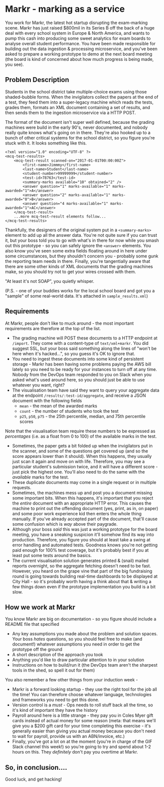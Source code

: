 # Markr - marking as a service

You work for Markr, the latest hot startup disrupting the exam-marking scene. Markr has just raised $800mil in its Series B off the back of a huge deal with every school system in Europe & North America, and wants to pump this cash into producing some sweet analytics for exam boards to analyse overall student performance. You have been made responsible for building out the data ingestion & processing microservice, and you've been asked to prepare a working prototype to demo at the next board meeting (the board is kind of concerned about how much progress is being made, you see).

## Problem Description
Students in the school district take multiple-choice exams using those shaded-bubble forms. When the invigilators collect the papers at the end of a test, they feed them into a super-legacy machine which reads the tests, grades them, formats an XML document containing a set of results, and then sends them to the ingestion microservice via a HTTP POST.

The format of the document isn't super well defined, because the grading machines were build in the early 90's, never documented, and nobody really quite knows what's going on in there. They're also hooked up to a bunch of other critical systems for the school district, so you figure you're stuck with it. It looks something like this.


```
<?xml version="1.0" encoding="UTF-8" ?>
<mcq-test-results>
    <mcq-test-result scanned-on="2017-01-01T00:00:00Z">
        <first-name>Jimmmy</first-name>
        <last-name>Student</last-name>
        <student-number>99999999</student-number>
        <test-id>78763</test-id>
        <summary-marks available="10" obtained="2" />
        <answer question="1" marks-available="1" marks-awarded="1">A</answer>
        <answer question="2" marks-available="1" marks-awarded="0">B</answer>
        <answer question="4 marks-available="1" marks-awarded="1">AC</answer>
    </mcq-test-result>
    ...more mcq-test-result elements follow...
</mcq-test-results>
```

Thankfully, the designers of the original system put in a `<summary-marks>` element to add up all the answer data. You're not quite sure if you can trust it, but your boss told you to go with what's in there for now while you smash out this prototype - so you can safely ignore the `<answer>` elements. You also know you've seen some extra fields floating around in here under some circumstances, but they shouldn't concern you - probably some gunk the reporting team needs in there. Finally, you're tangentially aware that there are some other kinds of XML documents that the grading machines make, so you should try not to get your wires crossed with them.

"At least it's not SOAP", you quietly whisper.

(P.S. - one of your buddies works for the local school board and got you a "sample" of some real-world data. It's attached in `sample_results.xml`)

## Requirements

At Markr, people don't like to muck around - the most important requirements are therefore at the top of the list.

* The grading machine will POST these documents to a HTTP endpoint at `/import`. They come with a content-type of `text/xml+markr`. You did suggest SSL, but your boss said something along the lines of "won't be here when it's hacked...", so you guess it's OK to ignore that.
* You need to ingest these documents into some kind of persistent storage - Markr has been having some problems paying the AWS bill lately so you need to be ready for your instances to turn off at any time. Nobody from the DevOps team responded to you on Slack when you asked what's used around here, so you should just be able to use whatever you want, right?
* The visualisation team have said they want to query your aggregate data at the endpoint `/results/:test-id/aggregate`, and receive a JSON document with the following fields
    - `mean` - the mean of the awarded marks
    - `count` - the number of students who took the test
    - `p25`, `p50`, `p75` - the 25th percentile, median, and 75th percentile scores

Note that the visualisation team require these numbers to be expressed as _percentages_ (i.e. as a float from 0 to 100) of the available marks in the test.
* Sometimes, the paper gets a bit folded up when the invigilators put in the scanner, and some of the questions get covered up (and so the score appears lower than it should). When this happens, they usually just scan it again and move on with life. Therefore, you may see a particular student's submission twice, and it will have a different score - just pick the highest one. You'll also need to do the same with the _available_ marks for the test.
* These duplicate documents may come in a single request or in multiple requests.
* Sometimes, the machines mess up and post you a document missing some important bits. When this happens, it's important that you reject the _entire_ document with an appropriate HTTP error. This causes the machine to print out the offending document (yes, print, as in, on paper) and some poor work experience kid then enters the whole thing manually. If you've already accepted part of the document, that'll cause some confusion which is _way_ above their paygrade.
* Although your boss _said_ this was just a working prototype for the board meeting, you have a sneaking suspicion it'll somehow find its way into production. Therefore, you figure you should at least take a swing at error handling and automated tests. Goodness knows you're not getting paid enough for 100% test coverage, but it's probably best if you at least put some tests around the basics.
* The current visualisation solution generates printed & (snail) mailed reports overnight, so the aggregate fetching doesn't need to be fast. However, you heard on the grape vine that part of the big fundraising round is going towards building real-time dashboards to be displayed at City Hall - so it's probably worth having a think about that & writing a few things down even if the prototype implementation you build is a bit slow.

## How we work at Markr
You know Markr are big on documentation - so you figure should include a README file that specified
* Any key assumptions you made about the problem and solution spaces. Your boss _hates_ questions, so you should feel free to make (and document!) whatever assumptions you need in order to get the prototype off the ground
* A short description of the approach you took
* Anything you'd like to draw particular attention to in your solution
* Instructions on how to build/run it (the DevOps team aren't the sharpest tools in the shed, so spell it out for them)

You also remember a few other things from your induction week -
* Markr is a forward looking startup - they use the right tool for the job all the time! You can therefore choose whatever language, technologies and frameworks you need to get this done.
* Version control is a _must_ - Ops needs to roll stuff back all the time, so it's kind of important they have the history
* Payroll around here is a little strange - they pay you in Coles Myer gift cards instead of actual money for some reason (meta: that means we'll give you a $200 gift card for your time completing this exercise - it's generally easier than giving you actual money because you don't need to wait for payroll, provide us with an ABN/invoice, etc.)
* Finally, you've got a lot on at the moment (you're in charge of the GIF Slack channel this week!) so you're going to try and spend about 1-2 hours on this. They _definitely_ don't pay you overtime at Markr.

## So, in conclusion....
Good luck, and get hacking!

